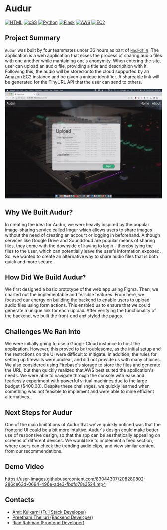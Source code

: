 # Audur
[![HTML](https://img.shields.io/badge/HTML-E34F26?style=for-the-badge&logo=HTML5&logoColor=white)]()
[![cSS](https://img.shields.io/badge/CSS-1572B6?style=for-the-badge&logo=CSS3&logoColor=white)]()
[![Python](https://img.shields.io/badge/Python-3776AB?style=for-the-badge&logo=python&logoColor=white)]()
[![Flask](https://img.shields.io/badge/Flask-000000?style=for-the-badge&logo=flask&logoColor=white)]()
[![AWS](https://img.shields.io/badge/AWS-232F3E?style=for-the-badge&logo=AmazonAWS&logoColor=white)]()
[![EC2](https://img.shields.io/badge/EC2-FF9900?style=for-the-badge&logo=AmazonEC2&logoColor=white)]()

## Project Summary
`Audur` was built by four teammates under 36 hours as part of [`HackGT 9`](https://2022.hack.gt/). The application is a web application that eases the process of sharing audio files with one another while mantaining one's anonymity. When entering the site, user can upload an audio file, providing a title and descripition with it. Following this, the audio will be stored onto the cloud supported by an Amazon EC2 instance and be given a unique identifier. A shareable link will be generated for the TinyURL API that the user can send to others.

<p align="center">
  <img src="./audur.gif" width="600" height="350">
</p>

## Why We Built Audur?
In creating the idea for Audur, we were heavily inspired by the popular image-sharing service called Imgur which allows users to share images without the need of creating an account or logging in beforehand. Although services like Google Drive and Soundcloud are popular means of sharing files, they come with the downside of having to login - thereby tying the files to the user, which can potentially leave the user’s information exposed. So, we wanted to create an alternative way to share audio files that is both quick and more secure.

## How Did We Build Audur?
We first designed a basic prototype of the web app using Figma. Then, we charted out the implementable and feasible features. From here, we focused our energy on building the backend to enable users to upload audio files using form actions. This enabled us to ensure that we could generate a unique link for each upload. After verifying the functionality of the backend, we built the front-end and styled the pages.

## Challenges We Ran Into
We were initially going to use a Google Cloud instance to host the application. However, this proved to be troublesome, as the initial setup and the restrctions on the UI were difficult to mitigate. In addition, the rules for setting up firewalls were unclear, and did not provide us with many choices. We also considered using Firebase's storage to store the files and generate the URL, but then quickly realized that AWS best suited the application's needs. We were able to navigate through the console with ease and fearlessly experiment with powerful virtual machines due to the large budget ($400.00). Despite these challenges, we quickly learned when something was not feasible to implement and were able to mine efficient alternatives.

## Next Steps for Audur
One of the main limitations of Audur that we've quickly noticed was that the frontend UI could be a bit more intuitive. Audur's design could make better use of responsive design, so that the app can be aesthetically appealing on screens of different devices. We would like to implement a feed section, where users can check the trending audio clips, and view similar content from our recommendations.

## Demo Video

https://user-images.githubusercontent.com/83044307/208280802-286ce63d-0694-496e-ade3-fbdfd78a3524.mp4

## Contacts
- [Amit Kulkarni (Full Stack Developer)](https://github.com/amitkulk123)
- [Preetham Thelluri (Backend Developer)](https://github.com/preethamcoder)
- [Rian Rahman (Frontend Developer)](https://github.com/RiRah123)
